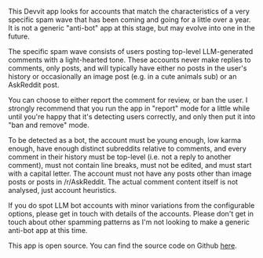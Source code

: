 This Devvit app looks for accounts that match the characteristics of a very specific spam wave that has been coming and going for a little over a year. It is not a generic "anti-bot" app at this stage, but may evolve into one in the future.

The specific spam wave consists of users posting top-level LLM-generated comments with a light-hearted tone. These accounts never make replies to comments, only posts, and will typically have either no posts in the user's history or occasionally an image post (e.g. in a cute animals sub) or an AskReddit post.

You can choose to either report the comment for review, or ban the user. I strongly recommend that you run the app in "report" mode for a little while until you're happy that it's detecting users correctly, and only then put it into "ban and remove" mode.

To be detected as a bot, the account must be young enough, low karma enough, have enough distinct subreddits relative to comments, and every comment in their history must be top-level (i.e. not a reply to another comment), must not contain line breaks, must not be edited, and must start with a capital letter. The account must not have any posts other than image posts or posts in /r/AskReddit. The actual comment content itself is not analysed, just account heuristics.

If you do spot LLM bot accounts with minor variations from the configurable options, please get in touch with details of the accounts. Please don't get in touch about other spamming patterns as I'm not looking to make a generic anti-bot app at this time.

This app is open source. You can find the source code on Github [here](https://github.com/fsvreddit/bot-swatter).
